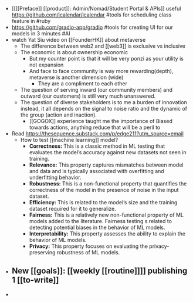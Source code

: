 - [[[[Preface]] [[product]]: Admin/Nomad/Student Portal & APIs]] useful https://github.com/icalendar/icalendar #tools for scheduling class feature in #ruby
- https://github.com/gradio-app/gradio #tools for creating UI for our models in 3 minutes #AI
- watch Yat Siu video on [[FounderHK]] about metaverse
    - The difference between web2 and [[web3]] is exclusive vs inclusive
    - The economic is about ownership economic
        - But my counter point is that it will be very ponzi as your utility is not expansion
        - And face to face community is way more rewarding(depth), metaverse is another dimension (wide)
            - They are a compliment to each other
    - The question of serving inward (our community members) and outward (our customers) is still very much unanswered.
    - The question of diverse stakeholders is to me a burden of innovation instead, it all depends on the signal to noise ratio and the dynamic of the group (action and inaction).
        - [[GOGOX]] experience taught me the importance of Biased towards actions, anything reduce that will be a peril to 
- Read https://thesequence.substack.com/p/edge211?utm_source=email
    - How to test [[machine learning]] model?
        - **Correctness:** This is a classic method in ML testing that evaluates the model’s accuracy against new datasets not seen in training.
        - **Relevance:** This property captures mismatches between model and data and is typically associated with overfitting and underfitting behavior.
        - **Robustness:** This is a non-functional property that quantifies the correctness of the model in the presence of noise in the input dataset.
        - **Efficiency:** This is related to the model’s size and the training dataset required for it to generalize.
        - **Fairness:** This is a relatively new non-functional property of ML models added to the literature. Fairness testing s related to detecting potential biases in the behavior of ML models.
        - **Interpretability:** This property assesses the ability to explain the behavior of ML models.
        - **Privacy:** This property focuses on evaluating the privacy-preserving robustness of ML models.
- New [[goals]]: [[weekly [[routine]]]] publishing 1 [[to-write]]
    - 
- 
